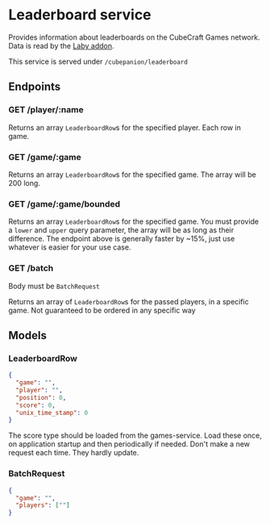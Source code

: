 # Leaderboard service

Provides information about leaderboards on the CubeCraft Games network. Data is read by the [Laby addon](https://github.com/Fesaa/Cubepanion).

This service is served under `/cubepanion/leaderboard`

## Endpoints

### GET /player/:name

Returns an array `LeaderboardRow`s for the specified player. Each row in game.

### GET /game/:game

Returns an array `LeaderboardRow`s for the specified game. The array will be 200 long.

### GET /game/:game/bounded

Returns an array `LeaderboardRow`s for the specified game. You must provide a `lower` and `upper` query parameter, the array will be as long as their difference.
The endpoint above is generally faster by ~15%, just use whatever is easier for your use case.

### GET /batch

Body must be `BatchRequest`

Returns an array of `LeaderboardRow`s for the passed players, in a specific game. Not guaranteed to be ordered in any specific way

## Models

### LeaderboardRow

```json
{
  "game": "",
  "player": "",
  "position": 0,
  "score": 0,
  "unix_time_stamp": 0
}
```

The score type should be loaded from the games-service. Load these once, on application startup and then periodically if needed. Don't make a new request each time. They hardly update.

### BatchRequest

```json
{
  "game": "",
  "players": [""]
}
```
